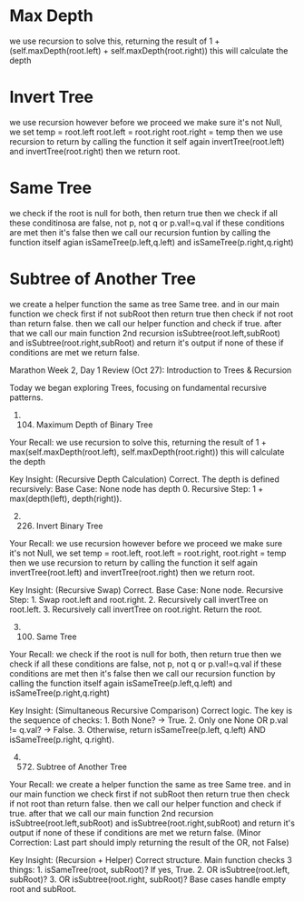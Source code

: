 # Max Depth
we use recursion to solve this, returning the result of 1 + (self.maxDepth(root.left) + self.maxDepth(root.right)) this will calculate the depth 

# Invert Tree
we use recursion however before we proceed we make sure it's not Null,
we set 
temp = root.left
root.left = root.right
root.right = temp
then we use recursion to return by calling the function it self again invertTree(root.left) and invertTree(root.right) then we return root.

# Same Tree

we check if the root is null for both, then return true
then we check if all these conditinosa are false, not p, not q or p.val!=q.val if these conditions are met then it's false
then we call our recursion funtion by calling the function itself agian isSameTree(p.left,q.left) and isSameTree(p.right,q.right)

# Subtree of Another Tree
we create a helper function the same as tree Same tree. and in our main function we check first if not subRoot then return true then check if not root than return false. then we call our helper function and check if true. after that we call our main function 2nd recursion isSubtree(root.left,subRoot) and isSubtree(root.right,subRoot) and return it's output if none of these if conditions are met we return false.



Marathon Week 2, Day 1 Review (Oct 27): Introduction to Trees & Recursion

Today we began exploring Trees, focusing on fundamental recursive patterns.

1. 104. Maximum Depth of Binary Tree

Your Recall: we use recursion to solve this, returning the result of 1 + max(self.maxDepth(root.left), self.maxDepth(root.right)) this will calculate the depth

Key Insight: (Recursive Depth Calculation) Correct. The depth is defined recursively: Base Case: None node has depth 0. Recursive Step: 1 + max(depth(left), depth(right)).

2. 226. Invert Binary Tree

Your Recall: we use recursion however before we proceed we make sure it's not Null, we set temp = root.left, root.left = root.right, root.right = temp then we use recursion to return by calling the function it self again invertTree(root.left) and invertTree(root.right) then we return root.

Key Insight: (Recursive Swap) Correct. Base Case: None node. Recursive Step: 1. Swap root.left and root.right. 2. Recursively call invertTree on root.left. 3. Recursively call invertTree on root.right. Return the root.

3. 100. Same Tree

Your Recall: we check if the root is null for both, then return true then we check if all these conditions are false, not p, not q or p.val!=q.val if these conditions are met then it's false then we call our recursion function by calling the function itself again isSameTree(p.left,q.left) and isSameTree(p.right,q.right)

Key Insight: (Simultaneous Recursive Comparison) Correct logic. The key is the sequence of checks: 1. Both None? -> True. 2. Only one None OR p.val != q.val? -> False. 3. Otherwise, return isSameTree(p.left, q.left) AND isSameTree(p.right, q.right).

4. 572. Subtree of Another Tree

Your Recall: we create a helper function the same as tree Same tree. and in our main function we check first if not subRoot then return true then check if not root than return false. then we call our helper function and check if true. after that we call our main function 2nd recursion isSubtree(root.left,subRoot) and isSubtree(root.right,subRoot) and return it's output if none of these if conditions are met we return false. (Minor Correction: Last part should imply returning the result of the OR, not False)

Key Insight: (Recursion + Helper) Correct structure. Main function checks 3 things: 1. isSameTree(root, subRoot)? If yes, True. 2. OR isSubtree(root.left, subRoot)? 3. OR isSubtree(root.right, subRoot)? Base cases handle empty root and subRoot.
